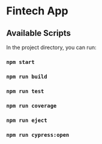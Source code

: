 # Fintech App

## Available Scripts

In the project directory, you can run:

### `npm start`
### `npm run build`
### `npm run test`
### `npm run coverage`
### `npm run eject`
### `npm run cypress:open`